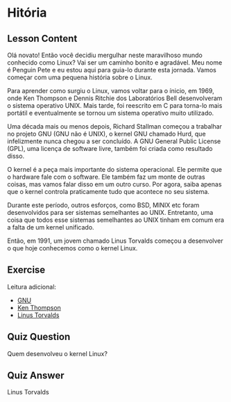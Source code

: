 # Hitória

## Lesson Content

Olá novato! Então você decidiu mergulhar neste maravilhoso mundo conhecido como Linux? Vai ser um caminho bonito e agradável. Meu nome é Penguin Pete e eu estou aqui para guia-lo durante esta jornada. Vamos começar com uma pequena história sobre o Linux.

Para aprender como surgiu o Linux, vamos voltar para o ínicio, em 1969, onde Ken Thompson e Dennis Ritchie dos Laboratórios Bell desenvolveram o sistema operativo UNIX. Mais tarde, foi reescrito em C para torna-lo mais portátil e eventualmente se tornou um sistema operativo muito utilizado.

Uma década mais ou menos depois, Richard Stallman começou a trabalhar no projeto GNU (GNU não é UNIX), o kernel GNU chamado Hurd, que infelizmente nunca chegou a ser concluído. A GNU General Public License (GPL), uma licença de software livre, também foi criada como resultado disso.

O kernel é a peça mais importante do sistema operacional. Ele permite que o hardware fale com o software. Ele também faz um monte de outras coisas, mas vamos falar disso em um outro curso. Por agora, saiba apenas que o kernel controla praticamente tudo que acontece no seu sistema.

Durante este período, outros esforços, como BSD, MINIX etc foram desenvolvidos para ser sistemas semelhantes ao UNIX. Entretanto, uma coisa que todos esse sistemas semelhantes ao UNIX tinham em comum era a falta de um kernel unificado.

Então, em 1991, um jovem chamado Linus Torvalds começou a desenvolver o que hoje conhecemos como o kernel Linux.

## Exercise

Leitura adicional:
- [GNU](https://www.gnu.org/home.en.html)
- [Ken Thompson](https://stallman.org/)
- [Linus Torvalds](https://en.wikipedia.org/wiki/Linus_Torvalds)

## Quiz Question

Quem desenvolveu o kernel Linux?

## Quiz Answer

Linus Torvalds